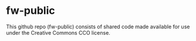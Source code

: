 # fw-public

This github repo (fw-public) consists of shared code made available for use under the Creative Commons CCO license.